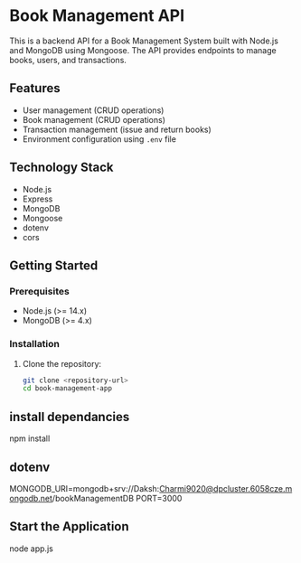 # Book Management API

This is a backend API for a Book Management System built with Node.js and MongoDB using Mongoose. The API provides endpoints to manage books, users, and transactions.

## Features

- User management (CRUD operations)
- Book management (CRUD operations)
- Transaction management (issue and return books)
- Environment configuration using `.env` file

## Technology Stack

- Node.js
- Express
- MongoDB
- Mongoose
- dotenv
- cors

## Getting Started

### Prerequisites

- Node.js (>= 14.x)
- MongoDB (>= 4.x)

### Installation

1. Clone the repository:
   ```bash
   git clone <repository-url>
   cd book-management-app

##  install dependancies
npm install

## dotenv
MONGODB_URI=mongodb+srv://Daksh:Charmi9020@dpcluster.6058cze.mongodb.net/bookManagementDB
PORT=3000


## Start the Application
node app.js
